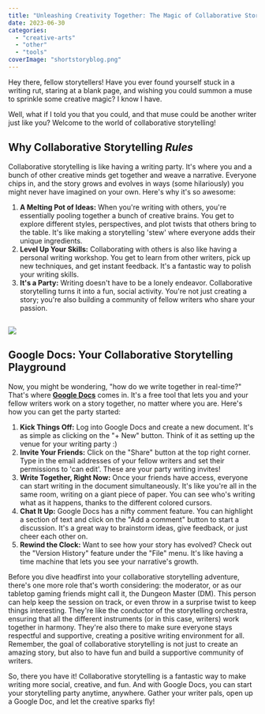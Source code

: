 ```yaml
---
title: "Unleashing Creativity Together: The Magic of Collaborative Storytelling and Google Docs"
date: 2023-06-30
categories: 
  - "creative-arts"
  - "other"
  - "tools"
coverImage: "shortstoryblog.png"
---
```


Hey there, fellow storytellers! Have you ever found yourself stuck in a writing rut, staring at a blank page, and wishing you could summon a muse to sprinkle some creative magic? I know I have.

Well, what if I told you that you could, and that muse could be another writer just like you? Welcome to the world of collaborative storytelling!

## Why Collaborative Storytelling _Rules_

Collaborative storytelling is like having a writing party. It's where you and a bunch of other creative minds get together and weave a narrative. Everyone chips in, and the story grows and evolves in ways (some hilariously) you might never have imagined on your own. Here's why it's so awesome:

1. **A Melting Pot of Ideas:** When you're writing with others, you're essentially pooling together a bunch of creative brains. You get to explore different styles, perspectives, and plot twists that others bring to the table. It's like making a storytelling 'stew' where everyone adds their unique ingredients.
2. **Level Up Your Skills:** Collaborating with others is also like having a personal writing workshop. You get to learn from other writers, pick up new techniques, and get instant feedback. It's a fantastic way to polish your writing skills.
3. **It's a Party:** Writing doesn't have to be a lonely endeavor. Collaborative storytelling turns it into a fun, social activity. You're not just creating a story; you're also building a community of fellow writers who share your passion.

## ![](images/tellstories.png)

## Google Docs: Your Collaborative Storytelling Playground

Now, you might be wondering, "how do we write together in real-time?" That's where **[Google Docs](https://www.google.com/docs/about/)** comes in. It's a free tool that lets you and your fellow writers work on a story together, no matter where you are. Here's how you can get the party started:

1. **Kick Things Off:** Log into Google Docs and create a new document. It's as simple as clicking on the "+ New" button. Think of it as setting up the venue for your writing party :)
2. **Invite Your Friends:** Click on the "Share" button at the top right corner. Type in the email addresses of your fellow writers and set their permissions to 'can edit'. These are your party writing invites!
3. **Write Together, Right Now:** Once your friends have access, everyone can start writing in the document simultaneously. It's like you're all in the same room, writing on a giant piece of paper. You can see who's writing what as it happens, thanks to the different colored cursors.
4. **Chat It Up:** Google Docs has a nifty comment feature. You can highlight a section of text and click on the "Add a comment" button to start a discussion. It's a great way to brainstorm ideas, give feedback, or just cheer each other on.
5. **Rewind the Clock:** Want to see how your story has evolved? Check out the "Version History" feature under the "File" menu. It's like having a time machine that lets you see your narrative's growth.

Before you dive headfirst into your collaborative storytelling adventure, there's one more role that's worth considering: the moderator, or as our tabletop gaming friends might call it, the Dungeon Master (DM). This person can help keep the session on track, or even throw in a surprise twist to keep things interesting. They're like the conductor of the storytelling orchestra, ensuring that all the different instruments (or in this case, writers) work together in harmony. They're also there to make sure everyone stays respectful and supportive, creating a positive writing environment for all. Remember, the goal of collaborative storytelling is not just to create an amazing story, but also to have fun and build a supportive community of writers.

So, there you have it! Collaborative storytelling is a fantastic way to make writing more social, creative, and fun. And with Google Docs, you can start your storytelling party anytime, anywhere. Gather your writer pals, open up a Google Doc, and let the creative sparks fly!
